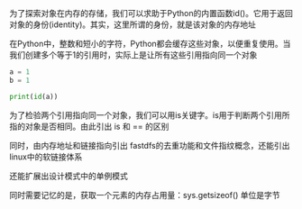 


为了探索对象在内存的存储，我们可以求助于Python的内置函数id()。它用于返回对象的身份(identity)。其实，这里所谓的身份，就是该对象的内存地址

在Python中，整数和短小的字符，Python都会缓存这些对象，以便重复使用。当我们创建多个等于1的引用时，实际上是让所有这些引用指向同一个对象

```python
a = 1
b = 1

print(id(a))
```

为了检验两个引用指向同一个对象，我们可以用is关键字。is用于判断两个引用所指的对象是否相同。由此引出 is 和 == 的区别

同时，由内存地址和链接指向引出 fastdfs的去重功能和文件指纹概念，还能引出linux中的软链接体系

还能扩展出设计模式中的单例模式

同时需要记忆的是，获取一个元素的内存占用量：sys.getsizeof() 单位是字节